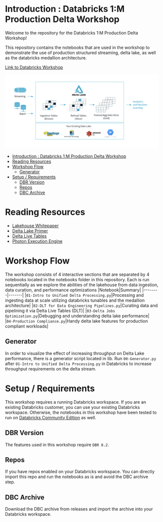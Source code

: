 # Introduction : Databricks 1:M Production Delta Workshop

Welcome to the repository for the Databricks 1:M Production Delta Workshop!

This repository contains the notebooks that are used in the workshop to demonstrate the use of production structured streaming, delta lake, as well as the databricks medallion architecture.

[Link to Databricks Workshop](https://pages.databricks.com/202106-AMER-VE-MMComm-Delta-in-ProductionHands-on-Workshop-Delta-in-Production-2021-06-03.html)

![delta_lake](img/Multi-Hop%20Delta%20Lake.png)

- [Introduction : Databricks 1:M Production Delta Workshop](#introduction--databricks-1m-production-delta-workshop)
- [Reading Resources](#reading-resources)
- [Workshop Flow](#workshop-flow)
  - [Generator](#generator)
- [Setup / Requirements](#setup--requirements)
  - [DBR Version](#dbr-version)
  - [Repos](#repos)
  - [DBC Archive](#dbc-archive)

# Reading Resources

* [Lakehouse Whitepaper](https://databricks.com/wp-content/uploads/2020/12/cidr_lakehouse.pdf)
* [Delta Lake Primer](https://databricks.com/wp-content/uploads/2019/01/Databricks-Delta-Technical-Guide.pdf)
* [Delta Live Tables](https://databricks.com/blog/2021/05/27/announcing-the-launch-of-delta-live-tables-reliable-data-engineering-made-easy.html)
* [Photon Execution Engine](https://databricks.com/blog/2021/06/17/announcing-photon-public-preview-the-next-generation-query-engine-on-the-databricks-lakehouse-platform.html)

# Workshop Flow

The workshop consists of 4 interactive sections that are separated by 4 notebooks located in the notebooks folder in this repository. Each is run sequentially as we explore the abilities of the lakehouse from data ingestion, data curation, and performance optimizations
|Notebook|Summary|
|--------|-------|
|`01-Intro to Unified Delta Processing.py`|Processing and ingesting data at scale utilizing databricks tunables and the medallion architecture|
|`02-DLT for Data Engineering Pipelines.py`|Curating data and pipelining it via Delta Live Tables (DLT)|
|`03-Delta Jobs Optimization.py`|Debugging and understanding delta lake performance|
|`04-Production Compliance.py`|Handy delta lake features for production compliant workloads|

## Generator
In order to visualize the effect of increasing throughput on Delta Lake performance, there is a generator script located in lib. Run `00-Generator.py` after `01-Intro to Unified Delta Processing.py` in Databricks to increase throughput requirements on the delta stream.


# Setup / Requirements

This workshop requires a running Databricks workspace. If you are an existing Databricks customer, you can use your existing Databricks workspace. Otherwise, the notebooks in this workshop have been tested to run on [Databricks Community Edition](https://databricks.com/product/faq/community-edition) as well.

## DBR Version

The features used in this workshop require `DBR 8.2`.

## Repos

If you have repos enabled on your Databricks workspace. You can directly import this repo and run the notebooks as is and avoid the DBC archive step.

## DBC Archive

Download the DBC archive from releases and import the archive into your Databricks workspace.
